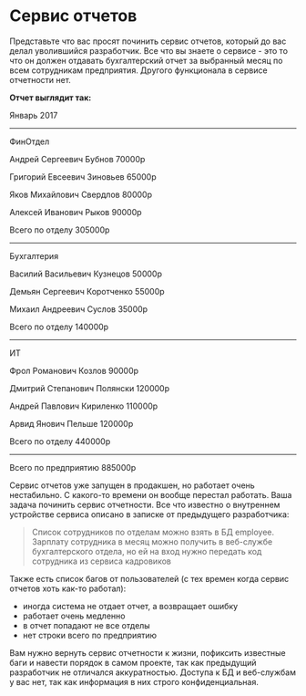 # Сервис отчетов

Представьте что вас просят починить сервис отчетов, который до вас делал уволившийся разработчик.
Все что вы знаете о сервисе - это то что он должен отдавать бухгалтерский отчет за выбранный месяц
по всем сотрудникам предприятия. Другого функционала в сервисе отчетности нет.

**Отчет выглядит так:**

Январь 2017

---
ФинОтдел

Андрей Сергеевич Бубнов		70000р

Григорий Евсеевич Зиновьев	65000р

Яков Михайлович Свердлов	80000р

Алексей Иванович Рыков		90000р

Всего по отделу   	 		305000р

---
Бухгалтерия

Василий Васильевич Кузнецов   50000р

Демьян Сергеевич Коротченко   55000р

Михаил Андреевич Суслов		  35000р

Всего по отделу				  140000р

---  
ИТ

Фрол Романович Козлов         90000р

Дмитрий Степанович Полянски   120000р

Андрей Павлович Кириленко	  110000р

Арвид Янович Пельше           120000р

Всего по отделу				  440000р

--- 

Всего по предприятию            885000р




Сервис отчетов уже запущен в продакшен, но работает очень нестабильно. С какого-то времени он 
вообще перестал работать. Ваша задача починить сервис отчетности. Все что известно о внутреннем устройстве 
сервиса описано в записке от предыдущего разработчика:

> Список сотрудников по отделам можно взять в БД employee. Зарплату сотрудника в месяц можно получить в веб-службе бухгалтерского отдела, но ей на вход нужно передать код сотрудника из сервиса кадровиков

Также есть список багов от пользователей (с тех времен когда сервис отчетов хоть как-то работал):

+ иногда система не отдает отчет, а возвращает ошибку
+ работает очень медленно
+ в отчет попадают не все отделы
+ нет строки всего по предприятию

Вам нужно вернуть сервис отчетности к жизни, пофиксить известные баги и навести порядок в самом проекте, так как предыдущий разработчик не отличался аккуратностью.
Доступа к БД и веб-службам у вас нет, так как информация в них строго конфиденциальная. 
